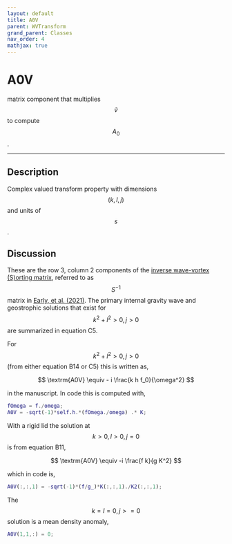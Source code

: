 ```yaml
---
layout: default
title: A0V
parent: WVTransform
grand_parent: Classes
nav_order: 4
mathjax: true
---
```


#  A0V

matrix component that multiplies $$\tilde{v}$$ to compute $$A_0$$.


---

## Description
Complex valued transform property with dimensions $$(k,l,j)$$ and units of $$s$$.

## Discussion

These are the row 3, column 2 components of the [inverse wave-vortex (S)orting matrix](/mathematical-introduction/transformations.html), referred to as $$S^{-1}$$ matrix in [Early, et al. (2021)](https://doi.org/10.1017/jfm.2020.995). The primary internal gravity wave and geostrophic solutions that exist for $$k^2+l^2>0, j>0$$ are summarized in equation C5.

For $$k^2+l^2>0, j>0$$ (from either equation B14 or C5) this is written as,

$$
\textrm{A0V} \equiv - i \frac{k h f_0}{\omega^2}
$$

in the manuscript. In code this is computed with,

```matlab
fOmega = f./omega;
A0V = -sqrt(-1)*self.h.*(fOmega./omega) .* K;
```

With a rigid lid the solution at $$k>0, l>0, j=0$$ is from equation B11,

$$
\textrm{A0V} \equiv -i \frac{f k}{g K^2}
$$

which in code is,

```matlab
A0V(:,:,1) = -sqrt(-1)*(f/g_)*K(:,:,1)./K2(:,:,1);
```

The $$k=l=0, j>=0$$ solution is a mean density anomaly,

```matlab
A0V(1,1,:) = 0;
```

